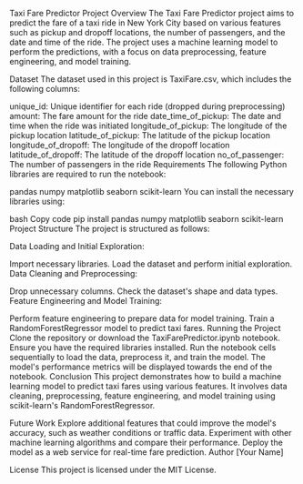 Taxi Fare Predictor
Project Overview
The Taxi Fare Predictor project aims to predict the fare of a taxi ride in New York City based on various features such as pickup and dropoff locations, the number of passengers, and the date and time of the ride. The project uses a machine learning model to perform the predictions, with a focus on data preprocessing, feature engineering, and model training.

Dataset
The dataset used in this project is TaxiFare.csv, which includes the following columns:

unique_id: Unique identifier for each ride (dropped during preprocessing)
amount: The fare amount for the ride
date_time_of_pickup: The date and time when the ride was initiated
longitude_of_pickup: The longitude of the pickup location
latitude_of_pickup: The latitude of the pickup location
longitude_of_dropoff: The longitude of the dropoff location
latitude_of_dropoff: The latitude of the dropoff location
no_of_passenger: The number of passengers in the ride
Requirements
The following Python libraries are required to run the notebook:

pandas
numpy
matplotlib
seaborn
scikit-learn
You can install the necessary libraries using:

bash
Copy code
pip install pandas numpy matplotlib seaborn scikit-learn
Project Structure
The project is structured as follows:

Data Loading and Initial Exploration:

Import necessary libraries.
Load the dataset and perform initial exploration.
Data Cleaning and Preprocessing:

Drop unnecessary columns.
Check the dataset's shape and data types.
Feature Engineering and Model Training:

Perform feature engineering to prepare data for model training.
Train a RandomForestRegressor model to predict taxi fares.
Running the Project
Clone the repository or download the TaxiFarePredictor.ipynb notebook.
Ensure you have the required libraries installed.
Run the notebook cells sequentially to load the data, preprocess it, and train the model.
The model's performance metrics will be displayed towards the end of the notebook.
Conclusion
This project demonstrates how to build a machine learning model to predict taxi fares using various features. It involves data cleaning, preprocessing, feature engineering, and model training using scikit-learn's RandomForestRegressor.

Future Work
Explore additional features that could improve the model's accuracy, such as weather conditions or traffic data.
Experiment with other machine learning algorithms and compare their performance.
Deploy the model as a web service for real-time fare prediction.
Author
[Your Name]

License
This project is licensed under the MIT License.
